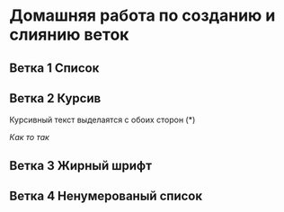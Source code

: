 # Домашняя работа по созданию и слиянию веток

## Ветка 1 Список

## Ветка 2 Курсив

Курсивный текст выделаятся с обоих сторон (*)

*Как то так*

## Ветка 3 Жирный шрифт

## Ветка 4 Ненумерованый список
